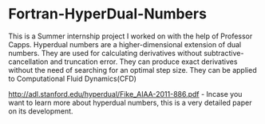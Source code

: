 # Fortran-HyperDual-Numbers
This is a Summer internship project I worked on with the help of Professor Capps.
Hyperdual numbers are a higher-dimensional extension of dual numbers. 
They are used for calculating derivatives without subtractive-cancellation and truncation error.
They can produce exact derivatives without the need of searching for an optimal step size.
They can be applied to Computational Fluid Dynamics(CFD)

http://adl.stanford.edu/hyperdual/Fike_AIAA-2011-886.pdf - Incase you want to learn more about hyperdual numbers, this is a very detailed paper on its development. 
